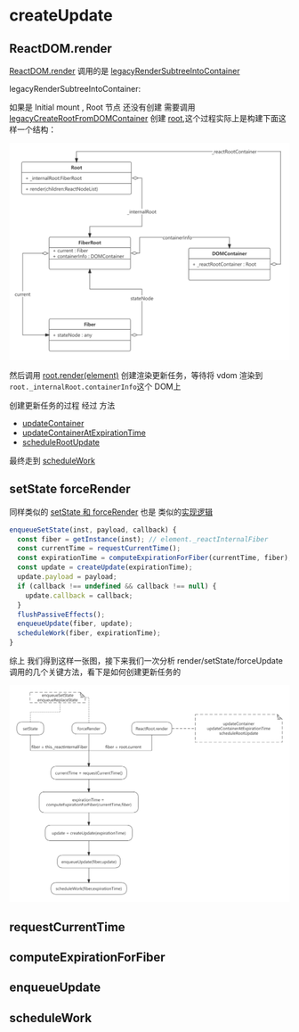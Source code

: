 # createUpdate

## ReactDOM.render

[ReactDOM.render](../react/packages/react-dom/src/client/ReactDOM.js#672) 调用的是 [legacyRenderSubtreeIntoContainer](../react/packages/react-dom/src/client/ReactDOM.js#540)

legacyRenderSubtreeIntoContainer:

如果是 Initial mount , Root 节点 还没有创建 需要调用 [legacyCreateRootFromDOMContainer](../react/packages/react-dom/src/client/ReactDOM.js#495) 创建 [root](../react/packages/react-dom/src/client/ReactDOM.js#537),这个过程实际上是构建下面这样一个结构：

![FiberTree](./images/FiberTree.png)

然后调用 [root.render(element)](../react/packages/react-dom/src/client/ReactDOM.js#373) 创建渲染更新任务，等待将 vdom 渲染到 `root._internalRoot.containerInfo`这个 DOM上

创建更新任务的过程 经过 方法

* [updateContainer](../react/packages/react-reconciler/src/ReactFiberReconciler.js#283)
* [updateContainerAtExpirationTime](../react/packages/react-reconciler/src/ReactFiberReconciler.js#162)
* [scheduleRootUpdate](../react/packages/react-reconciler/src/ReactFiberReconciler.js#115)

最终走到 [scheduleWork](../react/packages/react-reconciler/src/ReactFiberScheduler.js#115)

## setState forceRender

同样类似的 [setState 和 forceRender](../react/packages/react/src/ReactBaseClasses.js) 也是 类似的[实现逻辑](../react/packages/react-reconciler/src/ReactFiberClassComponent.js)

```js
enqueueSetState(inst, payload, callback) {
  const fiber = getInstance(inst); // element._reactInternalFiber
  const currentTime = requestCurrentTime();
  const expirationTime = computeExpirationForFiber(currentTime, fiber);
  const update = createUpdate(expirationTime);
  update.payload = payload;
  if (callback !== undefined && callback !== null) {
    update.callback = callback;
  }
  flushPassiveEffects();
  enqueueUpdate(fiber, update);
  scheduleWork(fiber, expirationTime);
}
```

综上 我们得到这样一张图，接下来我们一次分析 render/setState/forceUpdate 调用的几个关键方法，看下是如何创建更新任务的

![scheduleWork](./images/scheduleWork.png)

## requestCurrentTime

## computeExpirationForFiber

## enqueueUpdate

## scheduleWork
